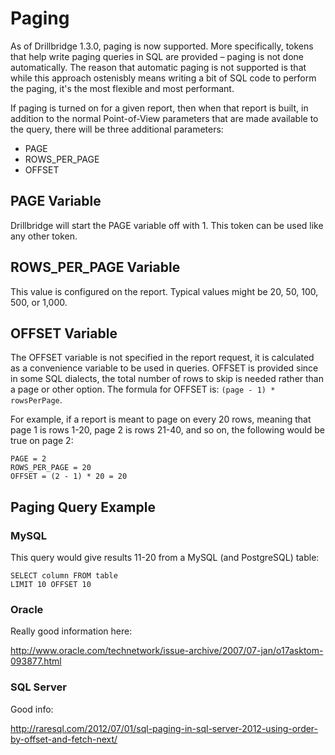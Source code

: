 # Paging

As of Drillbridge 1.3.0, paging is now supported. More specifically, tokens
that help write paging queries in SQL are provided – paging is not done 
automatically. The reason that automatic paging is not supported is that while 
this approach ostenisbly means writing a bit of SQL code to perform the paging, it's
the most flexible and most performant.

If paging is turned on for a given report, then when that report is built, in
addition to the normal Point-of-View parameters that are made available to the
query, there will be three additional parameters:

* PAGE
* ROWS_PER_PAGE
* OFFSET

## PAGE Variable

Drillbridge will start the PAGE variable off with 1. This token can be used like
any other token.

## ROWS_PER_PAGE Variable

This value is configured on the report. Typical values might be 20, 50, 100,
500, or 1,000. 

## OFFSET Variable

The OFFSET variable is not specified in the report request, it is calculated as
a convenience variable to be used in queries. OFFSET is provided since in some
SQL dialects, the total number of rows to skip is needed rather than a page or
other option. The formula for OFFSET is: `(page - 1) * rowsPerPage`.

For example, if a report is meant to page on every 20 rows, meaning that page 1
is rows 1-20, page 2 is rows 21-40, and so on, the following would be true on 
page 2:

	PAGE = 2
	ROWS_PER_PAGE = 20
	OFFSET = (2 - 1) * 20 = 20
	
## Paging Query Example

### MySQL

This query would give results 11-20 from a MySQL (and PostgreSQL) table:

	SELECT column FROM table
	LIMIT 10 OFFSET 10
	
### Oracle

Really good information here: 

http://www.oracle.com/technetwork/issue-archive/2007/07-jan/o17asktom-093877.html


### SQL Server

Good info:

http://raresql.com/2012/07/01/sql-paging-in-sql-server-2012-using-order-by-offset-and-fetch-next/

